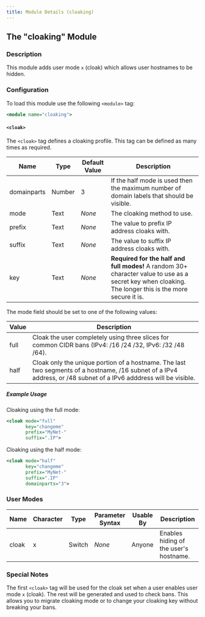 ```yaml
---
title: Module Details (cloaking)
---
```


## The "cloaking" Module

### Description

This module adds user mode `x` (cloak) which allows user hostnames to be hidden.

### Configuration

To load this module use the following `<module>` tag:

```xml
<module name="cloaking">
```

#### `<cloak>`

The `<cloak>` tag defines a cloaking profile. This tag can be defined as many times as required.

Name        | Type   | Default Value | Description
----------- | ------ | ------------- | -----------
domainparts | Number | 3             | If the half mode is used then the maximum number of domain labels that should be visible.
mode        | Text   | *None*        | The cloaking method to use.
prefix      | Text   | *None*        | The value to prefix IP address cloaks with.
suffix      | Text   | *None*        | The value to suffix IP address cloaks with.
key         | Text   | *None*        | **Required for the half and full modes!** A random 30+ character value to use as a secret key when cloaking. The longer this is the more secure it is.

The mode field should be set to one of the following values:

Value       | Description
----------- | -----------
full        | Cloak the user completely using three slices for common CIDR bans (IPv4: /16 /24 /32, IPv6: /32 /48 /64).
half        | Cloak only the unique portion of a hostname. The last two segments of a hostname, /16 subnet of a IPv4 address, or /48 subnet of a IPv6 adddress will be visible.

##### Example Usage

Cloaking using the full mode:

```xml
<cloak mode="full"
       key="changeme"
       prefix="MyNet-"
       suffix=".IP">
```

Cloaking using the half mode:

```xml
<cloak mode="half"
       key="changeme"
       prefix="MyNet-"
       suffix=".IP"
       domainparts="3">
```

### User Modes

Name  | Character | Type   | Parameter Syntax | Usable By | Description
----- | --------- | ------ | ---------------- | --------- | -----------
cloak | x         | Switch | *None*           | Anyone    | Enables hiding of the user's hostname.

### Special Notes

The first `<cloak>` tag will be used for the cloak set when a user enables user mode `x` (cloak). The rest will be generated and used to check bans. This allows you to migrate cloaking mode or to change your cloaking key without breaking your bans.
